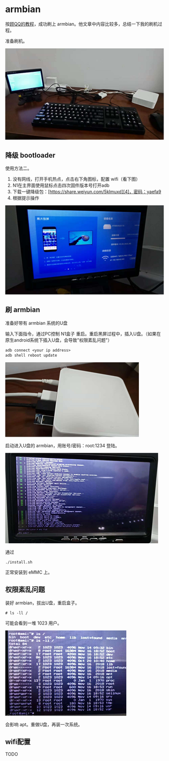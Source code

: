 # armbian

按[顾QQ的教程][1]，成功刷上 armbian。他文章中内容比较多，总结一下我的刷机过程。

准备刷机。

![](2018_11_27_armbian_on_my_n1_box_image_01.png)


## 降级 bootloader

使用方法二。

1. 没有网线，打开手机热点，点击右下角图标，配置 wifi（看下图）
2. N1在主界面使用鼠标点击四次固件版本号打开adb
3. 下载一键降级包：[https://share.weiyun.com/5klmuxd][4]，密码：yaefa9
4. 根据提示操作

![](2018_11_27_armbian_on_my_n1_box_image_03.png)


## 刷 armbian

准备好带有 armbian 系统的U盘

输入下面指令，通过PC控制 N1盒子 重启。重启黑屏过程中，插入U盘。（如果在原生android系统下插入U盘，会导致"权限紊乱问题"）

```
adb connect <your ip address>
adb shell reboot update
```

![](2018_11_27_armbian_on_my_n1_box_image_04.png)

启动进入U盘的 armbian，用账号/密码：root:1234 登陆。

![](2018_11_27_armbian_on_my_n1_box_image_05.png)

通过

```
./install.sh
```

正常安装到 eMMC 上。


## 权限紊乱问题

装好 armbian，拔出U盘，重启盒子。

```
# ls -ll /
```

可能会看到一堆 1023 用户。

![](2018_11_27_armbian_on_my_n1_box_image_06.png)

会影响 apt。重做U盘，再装一次系统。


## wifi配置

TODO

[1]:https://github.com/kasicass/blog/blob/master/debian/2018_11_19_armbian_on_n1_box.md
